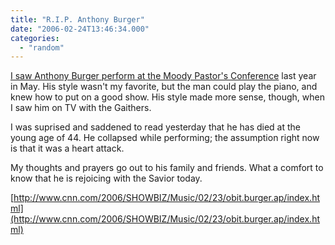 ```yaml
---
title: "R.I.P. Anthony Burger"
date: "2006-02-24T13:46:34.000"
categories: 
  - "random"
---
```


[I saw Anthony Burger perform at the Moody Pastor's Conference](http://www.chrishubbs.com/2005/05/24/moody-conference-day-2/) last year in May. His style wasn't my favorite, but the man could play the piano, and knew how to put on a good show. His style made more sense, though, when I saw him on TV with the Gaithers.

I was suprised and saddened to read yesterday that he has died at the young age of 44. He collapsed while performing; the assumption right now is that it was a heart attack.

My thoughts and prayers go out to his family and friends. What a comfort to know that he is rejoicing with the Savior today.

[http://www.cnn.com/2006/SHOWBIZ/Music/02/23/obit.burger.ap/index.html](http://www.cnn.com/2006/SHOWBIZ/Music/02/23/obit.burger.ap/index.html)

